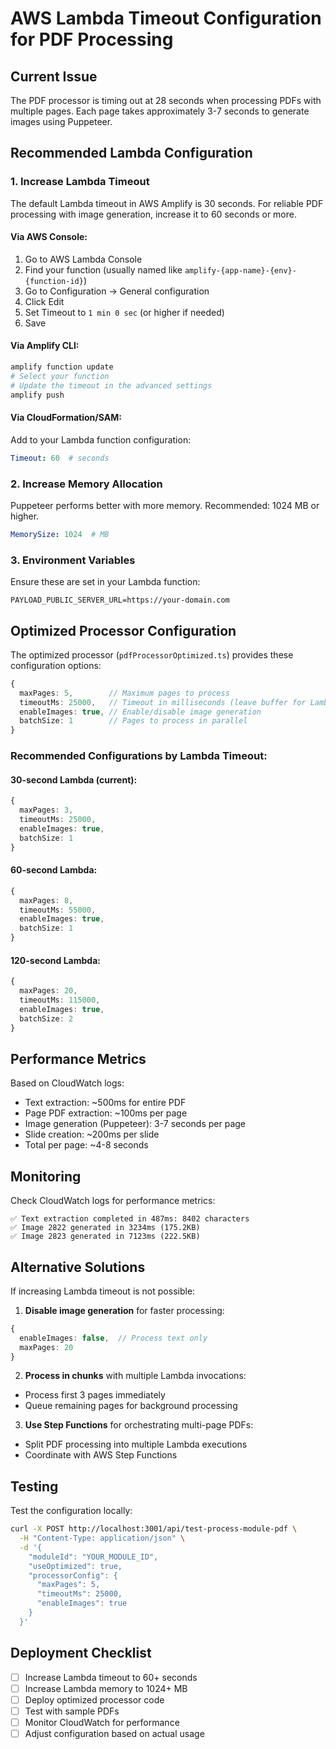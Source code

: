 # AWS Lambda Timeout Configuration for PDF Processing

## Current Issue
The PDF processor is timing out at 28 seconds when processing PDFs with multiple pages. Each page takes approximately 3-7 seconds to generate images using Puppeteer.

## Recommended Lambda Configuration

### 1. Increase Lambda Timeout
The default Lambda timeout in AWS Amplify is 30 seconds. For reliable PDF processing with image generation, increase it to 60 seconds or more.

#### Via AWS Console:
1. Go to AWS Lambda Console
2. Find your function (usually named like `amplify-{app-name}-{env}-{function-id}`)
3. Go to Configuration → General configuration
4. Click Edit
5. Set Timeout to `1 min 0 sec` (or higher if needed)
6. Save

#### Via Amplify CLI:
```bash
amplify function update
# Select your function
# Update the timeout in the advanced settings
amplify push
```

#### Via CloudFormation/SAM:
Add to your Lambda function configuration:
```yaml
Timeout: 60  # seconds
```

### 2. Increase Memory Allocation
Puppeteer performs better with more memory. Recommended: 1024 MB or higher.

```yaml
MemorySize: 1024  # MB
```

### 3. Environment Variables
Ensure these are set in your Lambda function:
```
PAYLOAD_PUBLIC_SERVER_URL=https://your-domain.com
```

## Optimized Processor Configuration

The optimized processor (`pdfProcessorOptimized.ts`) provides these configuration options:

```typescript
{
  maxPages: 5,        // Maximum pages to process
  timeoutMs: 25000,   // Timeout in milliseconds (leave buffer for Lambda)
  enableImages: true, // Enable/disable image generation
  batchSize: 1        // Pages to process in parallel
}
```

### Recommended Configurations by Lambda Timeout:

#### 30-second Lambda (current):
```typescript
{
  maxPages: 3,
  timeoutMs: 25000,
  enableImages: true,
  batchSize: 1
}
```

#### 60-second Lambda:
```typescript
{
  maxPages: 8,
  timeoutMs: 55000,
  enableImages: true,
  batchSize: 1
}
```

#### 120-second Lambda:
```typescript
{
  maxPages: 20,
  timeoutMs: 115000,
  enableImages: true,
  batchSize: 2
}
```

## Performance Metrics

Based on CloudWatch logs:
- Text extraction: ~500ms for entire PDF
- Page PDF extraction: ~100ms per page
- Image generation (Puppeteer): 3-7 seconds per page
- Slide creation: ~200ms per slide
- Total per page: ~4-8 seconds

## Monitoring

Check CloudWatch logs for performance metrics:
```
✅ Text extraction completed in 487ms: 8402 characters
✅ Image 2822 generated in 3234ms (175.2KB)
✅ Image 2823 generated in 7123ms (222.5KB)
```

## Alternative Solutions

If increasing Lambda timeout is not possible:

1. **Disable image generation** for faster processing:
```typescript
{
  enableImages: false,  // Process text only
  maxPages: 20
}
```

2. **Process in chunks** with multiple Lambda invocations:
- Process first 3 pages immediately
- Queue remaining pages for background processing

3. **Use Step Functions** for orchestrating multi-page PDFs:
- Split PDF processing into multiple Lambda executions
- Coordinate with AWS Step Functions

## Testing

Test the configuration locally:
```bash
curl -X POST http://localhost:3001/api/test-process-module-pdf \
  -H "Content-Type: application/json" \
  -d '{
    "moduleId": "YOUR_MODULE_ID",
    "useOptimized": true,
    "processorConfig": {
      "maxPages": 5,
      "timeoutMs": 25000,
      "enableImages": true
    }
  }'
```

## Deployment Checklist

- [ ] Increase Lambda timeout to 60+ seconds
- [ ] Increase Lambda memory to 1024+ MB
- [ ] Deploy optimized processor code
- [ ] Test with sample PDFs
- [ ] Monitor CloudWatch for performance
- [ ] Adjust configuration based on actual usage